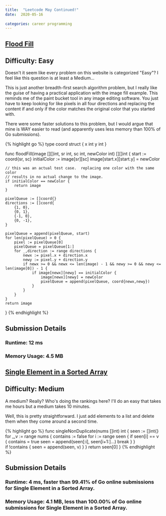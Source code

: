 ```yaml
---
title:  "Leetcode May Continued!"
date:  2020-05-16
 
categories: career programming
---
```

## [Flood Fill](https://leetcode.com/problems/flood-fill/)

## Difficulty: Easy

Doesn't it seem like every problem on this website is categorized "Easy"?  I feel like this question is at least a Medium...

This is just another breadth-first search algorithm problem, but I really like the guise of having a practical application with the image fill example. This
 reminds me of the paint bucket tool in any image editing software.  You just have to keep looking for like pixels in all four directions and replacing the content if and only if 
 the color matches the original color that you started with.

There were some faster solutions to this problem, but I would argue that mine is WAY easier to read (and apparently uses less memory than 100% of Go submissions).

{% highlight go %}
type coord struct {
    x int
    y int
}

func floodFill(image [][]int, sr int, sc int, newColor int) [][]int {
    start := coord{sr, sc}
    initialColor := image[sr][sc]
    image[start.x][start.y] = newColor

    // this was an actual test case.  replacing one color with the same color
    // results in no actual change to the image.
    if initialColor == newColor {
        return image
    }

    pixelQueue := []coord{}
    directions := []coord{
        {1, 0},
        {0, 1},
        {-1, 0},
        {0, -1},
    }

    pixelQueue = append(pixelQueue, start)
    for len(pixelQueue) > 0 {
        pixel := pixelQueue[0]
        pixelQueue = pixelQueue[1:]
        for _,direction := range directions {
            newx := pixel.x + direction.x
            newy := pixel.y + direction.y
            if newx >= 0 && newx <= len(image) - 1 && newy >= 0 && newy <= len(image[0]) - 1 {
                if image[newx][newy] == initialColor {
                    image[newx][newy] = newColor
                    pixelQueue = append(pixelQueue, coord{newx,newy})
                }
            }
        }
    }
    return image
}
{% endhighlight %}

## Submission Details
### Runtime: **12 ms**
### Memory Usage: **4.5 MB**

## [Single Element in a Sorted Array](https://leetcode.com/problems/single-element-in-a-sorted-array/)

## Difficulty: Medium

A medium?  Really?  Who's doing the rankings here?  I'll do an easy that takes me hours but a medium takes 10 minutes.

Well, this is pretty straightforward.  I just add elements to a list and delete them when they come around a second time.

{% highlight go %}
func singleNonDuplicate(nums []int) int {
    seen := []int{}
    for _,v := range nums {
        contains := false
        for i := range seen {
            if seen[i] == v {
                contains = true
                seen = append(seen[:i], seen[i+1:]...)
                break
            }
        }        
        if !contains {
            seen = append(seen, v)
        }
    }
    return seen[0]
}
{% endhighlight %}

## Submission Details
### Runtime: 4 ms, faster than 99.41% of Go online submissions for Single Element in a Sorted Array.
### Memory Usage: 4.1 MB, less than 100.00% of Go online submissions for Single Element in a Sorted Array.


